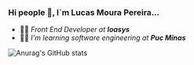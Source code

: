 ### Hi people :love_you_gesture:, I`m Lucas Moura Pereira...

- :man_technologist: *Front End Developer at **Ioasys***
- :student: *I'm learning software engineering at **Puc Minas***

![Anurag's GitHub stats](https://github-readme-stats.vercel.app/api?username=LucasMouraPereira&show_icons=true&theme=tokyonight)
